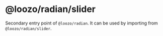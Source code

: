 # @loozo/radian/slider

Secondary entry point of `@loozo/radian`. It can be used by importing from `@loozo/radian/slider`.

